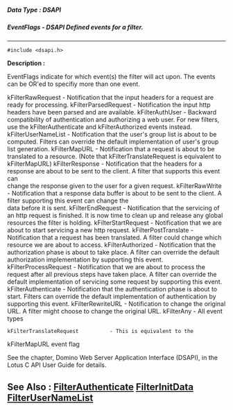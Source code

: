##### Data Type : DSAPI
##### EventFlags - DSAPI Defined events for a filter.
---
```
#include <dsapi.h>
```
**Description :**

EventFlags indicate for which event(s) the filter will act upon.  The events 
can be OR'ed to specifiy more than one event.

kFilterRawRequest - Notification that the input headers for a request are ready 
for processing.
kFilterParsedRequest - Notification the input http headers have been parsed and 
are available.
kFilterAuthUser - Backward compatibility of authentication and authorizing a 
web user. For new filters, use the kFilterAuthenticate and kFilterAuthorized 
events instead.
kFilterUserNameList - Notification that the user's group list is about to be 
computed. Filters can override the default implementation of user's group list 
generation.
kFilterMapURL - Notification that a request is about to be translated to a 
resource.  (Note that kFilterTranslateRequest is equivalent to kFilterMapURL)
	kFilterResponse    - Notification that the headers for a response are 
about to be sent to the client. A filter that supports this event can        
change the response given to the user for a given request.
	kFilterRawWrite  -  Notification that a response data buffer is about 
to be sent to the client. A filter supporting this event can change the       
data before it is sent.
kFilterEndRequest - Notification that the servicing of an http request is 
finished. It is now time to clean up and release any global resources the 
filter is holding.
kFilterStartRequest - Notification that we are about to start servicing a new 
http request.
kFilterPostTranslate - Notification that a request has been translated. A 
filter could change which resource we are about to access.
kFilterAuthorized - Notification that the authorization phase is about to take 
place. A filter can override the default authorization implementation by 
supporting this event.
kFilterProcessRequest - Notification that we are about to process the request 
after all previous steps have taken place. A filter can override the default 
implementation of servicing some request by supporting this event.
kFilterAuthenticate - Notification that the authentication phase is about to 
start. Filters can override the default implementation of authentication by 
supporting this event.
kFilterRewriteURL - Notification to change the original URL. A filter might 
choose to change the original URL.
kFilterAny - All event types

	kFilterTranslateRequest          - This is equivalent to the 
kFilterMapURL event flag

See the chapter, Domino Web Server Application Interface (DSAPI), in the Lotus 
C API User Guide for details.

**See Also :**
[FilterAuthenticate](/domino-c-api-docs/reference/Data/FilterAuthenticate)
[FilterInitData](/domino-c-api-docs/reference/Data/FilterInitData)
[FilterUserNameList](/domino-c-api-docs/reference/Data/FilterUserNameList)
---
